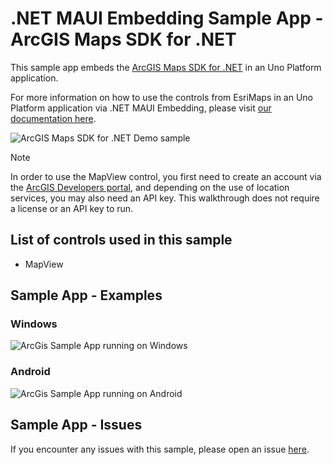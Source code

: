 # .NET MAUI Embedding Sample App - ArcGIS Maps SDK for .NET

This sample app embeds the [ArcGIS Maps SDK for .NET](https://developers.arcgis.com/net/) in an Uno Platform application.

For more information on how to use the controls from EsriMaps in an Uno Platform application via .NET MAUI Embedding, please visit [our documentation here](https://aka.platform.uno/maui-embedding-sample-app-arcgis).

<img src="doc/assets/third-party-sample-arcgis.gif" alt="ArcGIS Maps SDK for .NET Demo sample" />

> [!NOTE]
> In order to use the MapView control, you first need to create an account via the [ArcGIS Developers portal](https://developers.arcgis.com/sign-up/), and depending on the use of location services, you may also need an API key. This walkthrough does not require a license or an API key to run.

## List of controls used in this sample
- MapView

## Sample App - Examples

### Windows

 ![ArcGis Sample App running on Windows](doc/assets/ArcGisSampleApp-Windows.PNG)

### Android

 ![ArcGis Sample App running on Android](doc/assets/ArcGisSampleApp-Android.PNG)

## Sample App - Issues
If you encounter any issues with this sample, please open an issue [here](https://github.com/unoplatform/uno/issues).
